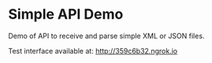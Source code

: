 # Simple API Demo
Demo of API to receive and parse simple XML or JSON files.

Test interface available at:
http://359c6b32.ngrok.io
